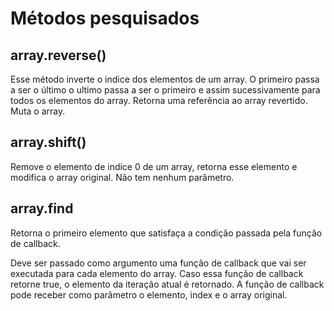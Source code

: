 # Métodos pesquisados

## array.reverse()

Esse método inverte o indice dos elementos de um array.
O primeiro passa a ser o último o ultimo passa a ser o primeiro
e assim sucessivamente para todos os elementos do array.
Retorna uma referência ao array revertido.
Muta o array.

## array.shift()

Remove o elemento de indice 0 de um array, retorna esse elemento
e modifica o array original. Não tem nenhum parâmetro.

## array.find

Retorna o primeiro elemento que satisfaça a condição
passada pela função de callback.

Deve ser passado como argumento uma função de callback
que vai ser executada para cada elemento do array. Caso
essa função de callback retorne true, o elemento
da iteração atual é retornado. A função de callback
pode receber como parâmetro o elemento, index e o array
original.
